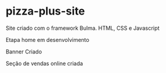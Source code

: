 # pizza-plus-site
Site criado com o framework Bulma. HTML, CSS e Javascript

Etapa home em desenvolvimento

Banner Criado

Seção de vendas online criada
